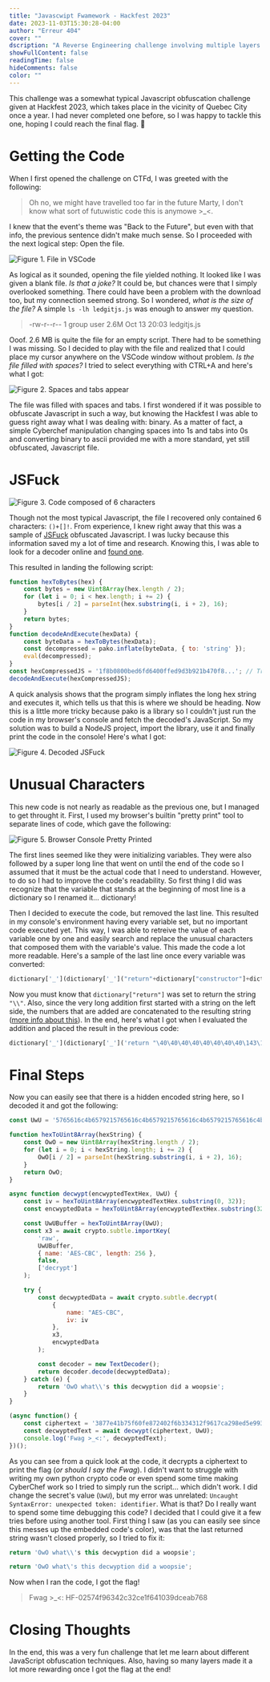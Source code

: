 ```yaml
---
title: "Javascwipt Fwamework - Hackfest 2023"
date: 2023-11-03T15:30:28-04:00
author: "Erreur 404"
cover: ""
dscription: "A Reverse Engineering challenge involving multiple layers of JavaScript Obusfaction, presented at Hackfest 2023"
showFullContent: false
readingTime: false
hideComments: false
color: ""
---
```

This challenge was a somewhat typical Javascript obfuscation challenge given at Hackfest 2023, which takes place in the vicinity of Quebec City once a year. I had never completed one before, so I was happy to tackle this one, hoping I could reach the final flag. 🚩

# Getting the Code

When I first opened the challenge on CTFd, I was greeted with the following:

> Oh no, we might have travelled too far in the future Marty, I don't know what sort of futuwistic code this is anymowe >_<.

I knew that the event's theme was "Back to the Future", but even with that info, the previous sentence didn't make much sense. So I proceeded with the next logical step: Open the file.

![Figure 1. File in VSCode](/images/javascwipt_fwamework/javascwipt_fwamework_1.png)

As logical as it sounded, opening the file yielded nothing. It looked like I was given a blank file. _Is that a joke?_ It could be, but chances were that I simply overlooked something. There could have been a problem with the download too, but my connection seemed strong. So I wondered, _what is the size of the file?_ A simple `ls -lh ledgitjs.js` was enough to answer my question.

> -rw-r--r-- 1 group user 2.6M Oct 13 20:03 ledgitjs.js


Ooof. 2.6 MB is quite the file for an empty script. There had to be something I was missing. So I decided to play with the file and realized that I could place my cursor anywhere on the VSCode window without problem. _Is the file filled with spaces?_ I tried to select everything with CTRL+A and here's what I got:

![Figure 2. Spaces and tabs appear](/images/javascwipt_fwamework/javascwipt_fwamework_2.png)

The file was filled with spaces and tabs. I first wondered if it was possible to obfuscate Javascript in such a way, but knowing the Hackfest I was able to guess right away what I was dealing with: binary. As a matter of fact, a simple Cyberchef manipulation changing spaces into 1s and tabs into 0s and converting binary to ascii provided me with a more standard, yet still obfuscated, Javascript file.

# JSFuck

![Figure 3. Code composed of 6 characters](/images/javascwipt_fwamework/javascwipt_fwamework_3.png)

Though not the most typical Javascript, the file I recovered only contained 6 characters: `()+[]!`. From experience, I knew right away that this was a sample of [JSFuck](https://jsfuck.com/) obfuscated Javascript. I was lucky because this information saved my a lot of time and research. Knowing this, I was able to look for a decoder online and [found one](https://enkhee-osiris.github.io/Decoder-JSFuck/).

This resulted in landing the following script:

```js
function hexToBytes(hex) {
	const bytes = new Uint8Array(hex.length / 2);
	for (let i = 0; i < hex.length; i += 2) {
		bytes[i / 2] = parseInt(hex.substring(i, i + 2), 16);
	}
	return bytes;
}
function decodeAndExecute(hexData) {
	const byteData = hexToBytes(hexData);
	const decompressed = pako.inflate(byteData, { to: 'string' });
	eval(decompressed);
}
const hexCompressedJS = '1f8b0800bed6fd6400ffed9d3b921b470f8...'; // Truncated the hex string because it was way too long
decodeAndExecute(hexCompressedJS);
```

A quick analysis shows that the program simply inflates the long hex string and executes it, which tells us that this is where we should be heading. Now this is a little more tricky because pako is a library so I couldn't just run the code in my browser's console and fetch the decoded's JavaScript. So my solution was to build a NodeJS project, import the library, use it and finally print the code in the console! Here's what I got:

![Figure 4. Decoded JSFuck](/images/javascwipt_fwamework/javascwipt_fwamework_4.png)

# Unusual Characters

This new code is not nearly as readable as the previous one, but I managed to get throught it. First, I used my browser's builtin "pretty print" tool to separate lines of code, which gave the following:

![Figure 5. Browser Console Pretty Printed](/images/javascwipt_fwamework/javascwipt_fwamework_5.png)

The first lines seemed like they were initializing variables. They were also followed by a super long line that went on until the end of the code so I assumed that it must be the actual code that I need to understand. However, to do so I had to improve the code's readability. So first thing I did was recognize that the variable that stands at the beginning of most line is a dictionary so I renamed it... dictionary!

Then I decided to execute the code, but removed the last line. This resulted in my console's environment having every variable set, but no important code executed yet. This way, I was able to retreive the value of each variable one by one and easily search and replace the unusual characters that composed them with the variable's value. This made the code a lot more readable. Here's a sample of the last line once every variable was converted:

```js
dictionary['_'](dictionary['_']("return"+dictionary["constructor"]+dictionary["return"]+4+0+dictionary["return"]+4+0+dictionary["return"]+4+0+dictionary["return"]+4+0+dictionary["return"]+4+0+dictionary["return"]+4+0+dictionary["return"]+4+0+dictionary["return"]+4+0+dictionary["return"]+1+4+3+dictionary["return"]+1+(4+1)+(4+3)+dictionary["return"]+1+(4+1)+(3+3)+dictionary["return"]+1+(3+3)+3+dictionary["return"]+1+(3+3)+4+dictionary["return"]+ ... /* Truncated */ 3+dictionary["constructor"]), 1) ('_'); // Once again, truncated because the line was way too long
```

Now you must know that `dictionary["return"]` was set to return the string `"\\"`. Also, since the very long addition first started with a string on the left side, the numbers that are added are concatenated to the resulting string ([more info about this](https://developer.mozilla.org/en-US/docs/Web/JavaScript/Reference/Operators/Addition)). In the end, here's what I got when I evaluated the addition and placed the result in the previous code:

```js
dictionary['_'](dictionary['_']('return "\40\40\40\40\40\40\40\40\143\157\156\163\164\40\125\167\125\40\75\40\47\65\67\66\65\66\61\66\143\64\142\66\65\67\71\62\61\65\67\66\65\66\61\66\143\64\142\66\65\67\71\62\61\65\67\66\65\66\61\66\143\64\142\66\65\67\71\62\61\65\67\66\65\66\61\66\143\64\142\66\65\67\71\62\61\47\73\40\57\57\123\145\143\167\145\164\72\47\143\142\142\65\60\63\63\62\65\145\64\60\146\67\66\66\67\70\60\66\70\145\64\62\142\70\141\63\61\144\71\67\61\144\61\142\142\63\67\144\142\142\145\142\63\71\146\67\67\65\70\145\142\144\62\145\145...\51\73"'), 1) ('_'); // You're getting it now... Yeah, the line was too long
```

# Final Steps

Now you can easily see that there is a hidden encoded string here, so I decoded it and got the following:

```js
const UwU = '5765616c4b6579215765616c4b6579215765616c4b6579215765616c4b657921'; //Secwet:'cbb503325e40f76678068e42b8a31d971d1bb37dbbeb39f7758ebd2ee7cb0598';

function hexToUint8Array(hexString) {
	const OwO = new Uint8Array(hexString.length / 2);
	for (let i = 0; i < hexString.length; i += 2) {
		OwO[i / 2] = parseInt(hexString.substring(i, i + 2), 16);
	}
	return OwO;
}

async function decwypt(encwyptedTextHex, UwU) {
	const iv = hexToUint8Array(encwyptedTextHex.substring(0, 32));
	const encwyptedData = hexToUint8Array(encwyptedTextHex.substring(32));

	const UwUBuffer = hexToUint8Array(UwU);
	const x3 = await crypto.subtle.importKey(
		'raw',
		UwUBuffer,
		{ name: 'AES-CBC', length: 256 },
		false,
		['decrypt']
	);

	try {
		const decwyptedData = await crypto.subtle.decrypt(
			{
				name: "AES-CBC",
				iv: iv
			},
			x3,
			encwyptedData
		);

		const decoder = new TextDecoder();
		return decoder.decode(decwyptedData);
	} catch (e) {
		return 'OwO what\\'s this decwyption did a woopsie';
	}
}

(async function() {
	const ciphertext = '3877e41b75f60fe872402f6b334312f9617ca298ed5e9939a8d2e812456696b83b5435213f6715dfedbd11f92bcf2eada760e4cd9043062a189c93a655fd0e82';
	const decwyptedText = await decwypt(ciphertext, UwU);
	console.log('Fwag >_<:', decwyptedText);
})();
```

As you can see from a quick look at the code, it decrypts a ciphertext to print the flag (_or should I say the Fwag_). I didn't want to struggle with writing my own python crypto code or even spend some time making CyberChef work so I tried to simply run the script... which didn't work. I did change the secret's value (`UwU`), but my error was unrelated: `Uncaught SyntaxError: unexpected token: identifier`. What is that? Do I really want to spend some time debugging this code? I decided that I could give it a few tries before using another tool. First thing I saw (as you can easily see since this messes up the embedded code's color), was that the last returned string wasn't closed properly, so I tried to fix it:

```js
return 'OwO what\\'s this decwyption did a woopsie';
```
```js
return 'OwO what\'s this decwyption did a woopsie';
```

Now when I ran the code, I got the flag!

> Fwag >_<: HF-02574f96342c32ce1f641039dceab768

# Closing Thoughts

In the end, this was a very fun challenge that let me learn about different JavaScript obfuscation techniques. Also, having so many layers made it a lot more rewarding once I got the flag at the end!

